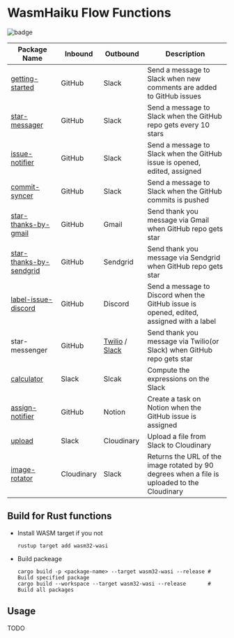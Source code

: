 # WasmHaiku Flow Functions

![badge](https://github.com/second-state/flow-functions/workflows/build/badge.svg?style=flat-square)

| Package Name | Inbound | Outbound | Description |
| ---- | ------- | -------- | ----------- |
| [getting-started](github/slack/getting-started/) | GitHub | Slack | Send a message to Slack when new comments are added to GitHub issues |
| [star-messager](github/slack/star-messager/) | GitHub | Slack | Send a message to Slack when the GitHub repo gets every 10 stars |
| [issue-notifier](github/slack/issue-notifier/) | GitHub | Slack | Send a message to Slack when the GitHub issue is opened, edited, assigned  |
| [commit-syncer](github/slack/commit-syncer/) | GitHub | Slack | Send a message to Slack when the GitHub commits is pushed |
| [star-thanks-by-gmail](github/gmail/star-thanks-by-gmail/) | GitHub | Gmail | Send thank you message via Gmail when GitHub repo gets star |
| [star-thanks-by-sendgrid](github/sendgrid/star-thanks-by-sendgrid/) | GitHub | Sendgrid | Send thank you message via Sendgrid when GitHub repo gets star |
| [label-issue-discord](github/discord/issue-to-discord/) | GitHub | Discord | Send a message to Discord when the GitHub issue is opened, edited, assigned with a label |
| star-messenger | GitHub | [Twilio](github/twilio/star-messenger/) / [Slack](github/slack/star-messager/) | Send thank you message via Twilio(or Slack) when GitHub repo gets star |
| [calculator](slack/slack/calculator/) | Slack | Slcak | Compute the expressions on the Slack |
| [assign-notifier](github/notion/assign-notifier/) | GitHub | Notion | Create a task on Notion when the GitHub issue is assigned |
| [upload](slack/cloudinary/upload/) | Slack | Cloudinary | Upload a file from Slack to Cloudinary |
| [image-rotator](cloudinary/slack/image-rotator/) | Cloudinary | Slack | Returns the URL of the image rotated by 90 degrees when a file is uploaded to the Cloudinary |

## Build for Rust functions

* Install WASM target if you not

  ```shell
  rustup target add wasm32-wasi
  ```

* Build packeage

  ```shell
  cargo build -p <package-name> --target wasm32-wasi --release # Build specified package
  cargo build --workspace --target wasm32-wasi --release       # Build all packages
  ```

## Usage

TODO
